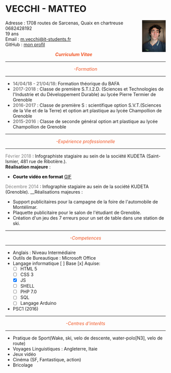 # VECCHI - MATTEO
Adresse<img src="./image/image.png" align=right> : 1708 routes de Sarcenas, Quaix en chartreuse  
0682428192  
19 ans  
Email : m.vecchi@it-students.fr  
GitHub : [mon profil](https://github.com/matvki)  
**<center > <font color='f15322'>*Curriculum Vitae*</font> </center>**  
***
*<font color='f15322'><center> -Formation </center></font>*  
***
* **<font color='808080'>14/04/18 - 21/04/18</font>**: Formation théorique du BAFA
* **<font color='808080'>2017-2018</font>** : Classe de première S.T.I.2.D. (Sciences et Technologies de l'Industrie et du Développement Durable) au lycée Pierre Termier de Grenoble
* **<font color='808080'>2016-2017</font>** : Classe de première S : scientifique option S.V.T.(Sciences de la Vie et de la Terre) et option art plastique au lycée Champollion de Grenoble
* **<font color='808080'>2015-2016</font>** : Classe de seconde général option art plastique au lycée Champollion de Grenoble
***
*<center> <font color='f15322'>-Expérience professionnelle </font></center>*
***
<font color='808080'>Février 2018 </font> : Infographiste stagiaire au sein de la société KUDETA (Saint-Ismier, 481 rue de Ribotière.).  
__Réalisation majeure__ :  
* <font color='black'>**Courte vidéo en format** </font><a href="https://youtu.be/VOCVIj5O7sc" style="color:black;">GIF</a> 

<font color='808080'>Décembre 2014</font> : Infographie stagiaire au sein de la société KUDETA (Grenoble).
__Réalisations majeures :  
*  Support publicitaires pour la campagne de la foire de l'automobile de Montélimar.
* Plaquette publicitaire pour le salon de l'étudiant de Grenoble.
* Création d'un jeu des 7 erreurs pour un set de table dans une station de ski.
***
*<center> <font color='f15322'>-Competences </font></center>*
***
* Anglais : Niveau Intermédiaire
* Outils de Bureautique : Microsoft Office
* Langage informatique [ ] Base [x] Aquise: 
    * [ ] HTML 5
    * [ ] CSS 3
    * [x] JS
    * [ ] SHELL
    * [ ] PHP 7.0
    * [ ] SQL
    * [ ] Langage Arduino
* PSC1 (2016)
***
*<center> <font color='f15322'>-Centres d'interêts </font></center>*
***
* Pratique de Sport(Wake, ski, velo de descente, water-polo[N3], velo de route)
* Voyages Linguistiques : Angleterre, Itaie
* Jeux vidéo
* Cinéma (SF, Fantastique, action)
* Bricolage  